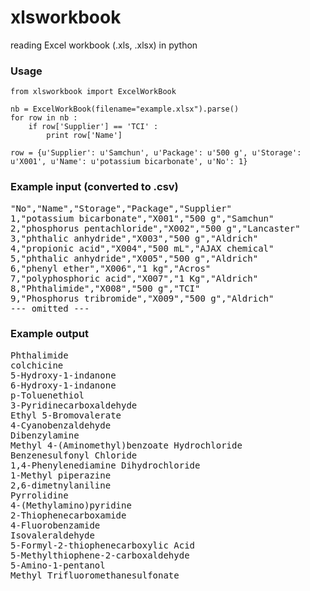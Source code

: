 # xlsworkbook
reading Excel workbook (.xls, .xlsx) in python

### Usage
```
from xlsworkbook import ExcelWorkBook

nb = ExcelWorkBook(filename="example.xlsx").parse()
for row in nb :
    if row['Supplier'] == 'TCI' :
        print row['Name']
```

```
row = {u'Supplier': u'Samchun', u'Package': u'500 g', u'Storage': u'X001', u'Name': u'potassium bicarbonate', u'No': 1}
```

### Example input (converted to .csv)
<pre>
"No","Name","Storage","Package","Supplier"
1,"potassium bicarbonate","X001","500 g","Samchun"
2,"phosphorus pentachloride","X002","500 g","Lancaster"
3,"phthalic anhydride","X003","500 g","Aldrich"
4,"propionic acid","X004","500 mL","AJAX chemical"
5,"phthalic anhydride","X005","500 g","Aldrich"
6,"phenyl ether","X006","1 kg","Acros"
7,"polyphosphoric acid","X007","1 Kg","Aldrich"
8,"Phthalimide","X008","500 g","TCI"
9,"Phosphorus tribromide","X009","500 g","Aldrich"
--- omitted ---
</pre>

### Example output
<pre>
Phthalimide
colchicine
5-Hydroxy-1-indanone
6-Hydroxy-1-indanone
p-Toluenethiol
3-Pyridinecarboxaldehyde
Ethyl 5-Bromovalerate
4-Cyanobenzaldehyde
Dibenzylamine
Methyl 4-(Aminomethyl)benzoate Hydrochloride
Benzenesulfonyl Chloride
1,4-Phenylenediamine Dihydrochloride
1-Methyl piperazine
2,6-dimetnylaniline
Pyrrolidine
4-(Methylamino)pyridine
2-Thiophenecarboxamide
4-Fluorobenzamide
Isovaleraldehyde
5-Formyl-2-thiophenecarboxylic Acid
5-Methylthiophene-2-carboxaldehyde
5-Amino-1-pentanol
Methyl Trifluoromethanesulfonate
</pre>
